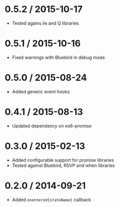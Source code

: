 # 0.5.2 / 2015-10-17

* Tested agains lie and Q libraries

# 0.5.1 / 2015-10-16

* Fixed warnings with Bluebird in debug mode

# 0.5.0 / 2015-08-24

* Added generic event hooks

# 0.4.1 / 2015-08-13

* Updated dependency on es6-promise

# 0.3.0 / 2015-02-13

* Added configurable support for promise libraries
* Tested against Bluebird, RSVP and when libraries

# 0.2.0 / 2014-09-21

* Added ```onentered{stateName}``` callback
